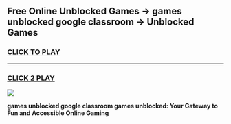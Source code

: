 
## Free Online Unblocked Games → games unblocked google classroom → Unblocked Games
<h3>
<a href="https://premium.freeplayer.one?title=games_unblocked_google_classroom&ref=21F">CLICK TO PLAY</a></h3>
<hr>

<h3>
<a href="https://premium.freeplayer.one?title=games_unblocked_google_classroom&ref=21F">CLICK 2 PLAY</a>
  
</h3>

<a href="https://premium.freeplayer.one?title=games_unblocked_google_classroom&ref=21F/"><img src="https://clearcache.store/games.png"></a>


**games unblocked google classroom games unblocked: Your Gateway to Fun and Accessible Online Gaming**
